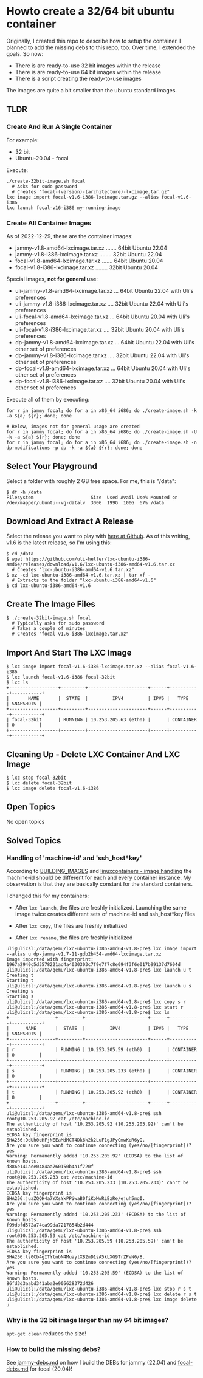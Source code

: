 Howto create a 32/64 bit ubuntu container
=====================================

Originally, I created this repo to describe how to setup the
container. I planned to add the missing debs to this repo, too.
Over time, I extended the goals. So now:

- There is are ready-to-use 32 bit images within the release
- There is are ready-to-use 64 bit images within the release
- There is a script creating the ready-to-use images

The images are quite a bit smaller than the ubuntu standard images.

TLDR
----

### Create And Run A Single Container

For example:

- 32 bit
- Ubuntu-20.04 - focal

Execute:

```
./create-32bit-image.sh focal
  # Asks for sudo password
  # Creates "focal-(version)-(architecture)-lxcimage.tar.gz"
lxc image import focal-v1.6-i386-lxcimage.tar.gz --alias focal-v1.6-i386
lxc launch focal-v16-i386 my-running-image
```

### Create All Container Images

As of 2022-12-29, these are the container images:

- jammy-v1.8-amd64-lxcimage.tar.xz ....... 64bit Ubuntu 22.04
- jammy-v1.8-i386-lxcimage.tar.xz ........ 32bit Ubuntu 22.04
- focal-v1.8-amd64-lxcimage.tar.xz ....... 64bit Ubuntu 20.04
- focal-v1.8-i386-lxcimage.tar.xz ........ 32bit Ubuntu 20.04

Special images, **not for general use**:
- uli-jammy-v1.8-amd64-lxcimage.tar.xz ... 64bit Ubuntu 22.04 with Uli's preferences
- uli-jammy-v1.8-i386-lxcimage.tar.xz .... 32bit Ubuntu 22.04 with Uli's preferences
- uli-focal-v1.8-amd64-lxcimage.tar.xz ... 64bit Ubuntu 20.04 with Uli's preferences
- uli-focal-v1.8-i386-lxcimage.tar.xz .... 32bit Ubuntu 20.04 with Uli's preferences
- dp-jammy-v1.8-amd64-lxcimage.tar.xz ... 64bit Ubuntu 22.04 with Uli's other set of preferences
- dp-jammy-v1.8-i386-lxcimage.tar.xz .... 32bit Ubuntu 22.04 with Uli's other set of preferences
- dp-focal-v1.8-amd64-lxcimage.tar.xz ... 64bit Ubuntu 20.04 with Uli's other set of preferences
- dp-focal-v1.8-i386-lxcimage.tar.xz .... 32bit Ubuntu 20.04 with Uli's other set of preferences

Execute all of them by executing:

```
for r in jammy focal; do for a in x86_64 i686; do ./create-image.sh -k -a ${a} ${r}; done; done

# Below, images not for general usage are created
for r in jammy focal; do for a in x86_64 i686; do ./create-image.sh -U -k -a ${a} ${r}; done; done
for r in jammy focal; do for a in x86_64 i686; do ./create-image.sh -n dp-modifications -p dp -k -a ${a} ${r}; done; done
```

Select Your Playground
----------------------

Select a folder with roughly 2 GB free space. For me, this is "/data":

```
$ df -h /data
Filesystem                     Size  Used Avail Use% Mounted on
/dev/mapper/ubuntu--vg-datalv  300G  199G  100G  67% /data
```

Download And Extract A Release
------------------------------

Select the release you want to play with [here at Github](https://github.com/uli-heller/lxc-ubuntu-i386-amd64/releases).
As of this writing, v1.6 is the latest release, so I'm using this:

```
$ cd /data
$ wget https://github.com/uli-heller/lxc-ubuntu-i386-amd64/releases/download/v1.6/lxc-ubuntu-i386-amd64-v1.6.tar.xz
  # Creates "lxc-ubuntu-i386-amd64-v1.6.tar.xz"
$ xz -cd lxc-ubuntu-i386-amd64-v1.6.tar.xz | tar xf -
  # Extracts to the folder "lxc-ubuntu-i386-amd64-v1.6"
$ cd lxc-ubuntu-i386-amd64-v1.6
```

Create The Image Files
----------------------

```
$ ./create-32bit-image.sh focal
  # Typically asks for sudo password
  # Takes a couple of minutes
  # Creates "focal-v1.6-i386-lxcimage.tar.xz"
```

Import And Start The LXC Image
-------------------------------

```
$ lxc image import focal-v1.6-i386-lxcimage.tar.xz --alias focal-v1.6-i386
$ lxc launch focal-v1.6-i386 focal-32bit
$ lxc ls
+------------------+---------+----------------------+------+-----------+-----------+
|       NAME       |  STATE  |         IPV4         | IPV6 |   TYPE    | SNAPSHOTS |
+------------------+---------+----------------------+------+-----------+-----------+
| focal-32bit      | RUNNING | 10.253.205.63 (eth0) |      | CONTAINER | 0         |
+------------------+---------+----------------------+------+-----------+-----------+
```

Cleaning Up - Delete LXC Container And LXC Image
------------------------------------------------

```
$ lxc stop focal-32bit
$ lxc delete focal-32bit
$ lxc image delete focal-v1.6-i386
```

Open Topics
-----------

No open topics

Solved Topics
-------------

### Handling of 'machine-id' and 'ssh_host*key'

According to [BUILDING_IMAGES](https://systemd.io/BUILDING_IMAGES/) and
[linuxcontainers - image handling](https://linuxcontainers.org/lxd/docs/master/image-handling/#)
the machine-id should be different for each and every container instance.
My observation is that they are basically constant for the standard containers.

I changed this for my containers:

- After `lxc launch`, the files are freshly initialized. Launching the same image twice
  creates different sets of machine-id and ssh_host*key files

- After `lxc copy`, the files are freshly initialized

- After `lxc rename`, the files are freshly initialized

```
uli@ulicsl:/data/qemu/lxc-ubuntu-i386-amd64-v1.8-pre$ lxc image import --alias u dp-jammy-v1.7-11-gdb2b454-amd64-lxcimage.tar.xz
Image imported with fingerprint: 1967a2940c5d3578221ad4a4030303c7f9e7f7c8e094f3f6e017b99137d7604d
uli@ulicsl:/data/qemu/lxc-ubuntu-i386-amd64-v1.8-pre$ lxc launch u t
Creating t
Starting t
uli@ulicsl:/data/qemu/lxc-ubuntu-i386-amd64-v1.8-pre$ lxc launch u s
Creating s
Starting s
uli@ulicsl:/data/qemu/lxc-ubuntu-i386-amd64-v1.8-pre$ lxc copy s r
uli@ulicsl:/data/qemu/lxc-ubuntu-i386-amd64-v1.8-pre$ lxc start r
uli@ulicsl:/data/qemu/lxc-ubuntu-i386-amd64-v1.8-pre$ lxc ls
+-----------------+---------+-----------------------+------+-----------+-----------+
|      NAME       |  STATE  |         IPV4          | IPV6 |   TYPE    | SNAPSHOTS |
+-----------------+---------+-----------------------+------+-----------+-----------+
| r               | RUNNING | 10.253.205.59 (eth0)  |      | CONTAINER | 0         |
+-----------------+---------+-----------------------+------+-----------+-----------+
| s               | RUNNING | 10.253.205.233 (eth0) |      | CONTAINER | 0         |
+-----------------+---------+-----------------------+------+-----------+-----------+
| t               | RUNNING | 10.253.205.92 (eth0)  |      | CONTAINER | 0         |
+-----------------+---------+-----------------------+------+-----------+-----------+
uli@ulicsl:/data/qemu/lxc-ubuntu-i386-amd64-v1.8-pre$ ssh root@10.253.205.92 cat /etc/machine-id
The authenticity of host '10.253.205.92 (10.253.205.92)' can't be established.
ECDSA key fingerprint is SHA256:DdUh0eHFjNEEaMdMCT4Dk6k2k2LuF1gJPyCmwKeR6yQ.
Are you sure you want to continue connecting (yes/no/[fingerprint])? yes
Warning: Permanently added '10.253.205.92' (ECDSA) to the list of known hosts.
d886e141aee0484aa760150b4a1f720f
uli@ulicsl:/data/qemu/lxc-ubuntu-i386-amd64-v1.8-pre$ ssh root@10.253.205.233 cat /etc/machine-id
The authenticity of host '10.253.205.233 (10.253.205.233)' can't be established.
ECDSA key fingerprint is SHA256:juaZQQH4a7YXsYxPPiwaB0fiKoMwRLEzRe/ejuh5mgI.
Are you sure you want to continue connecting (yes/no/[fingerprint])? yes
Warning: Permanently added '10.253.205.233' (ECDSA) to the list of known hosts.
f99dbfd572a74ca99da7217854b2d444
uli@ulicsl:/data/qemu/lxc-ubuntu-i386-amd64-v1.8-pre$ ssh root@10.253.205.59 cat /etc/machine-id
The authenticity of host '10.253.205.59 (10.253.205.59)' can't be established.
ECDSA key fingerprint is SHA256:ls0Cb4gITYtnbN4MuaylXB2mD1sA5kLXG9TrZPvN6/8.
Are you sure you want to continue connecting (yes/no/[fingerprint])? yes
Warning: Permanently added '10.253.205.59' (ECDSA) to the list of known hosts.
86fd3d3aabd341aba2e905628372d426
uli@ulicsl:/data/qemu/lxc-ubuntu-i386-amd64-v1.8-pre$ lxc stop r s t
uli@ulicsl:/data/qemu/lxc-ubuntu-i386-amd64-v1.8-pre$ lxc delete r s t
uli@ulicsl:/data/qemu/lxc-ubuntu-i386-amd64-v1.8-pre$ lxc image delete u
```

### Why is the 32 bit image larger than my 64 bit images?

`apt-get clean` reduces the size!

### How to build the missing debs?

See [jammy-debs.md](jammy-debs.md) on how I build the DEBs for jammy (22.04)
and [focal-debs.md](focal-debs.md) for focal (20.04)!
